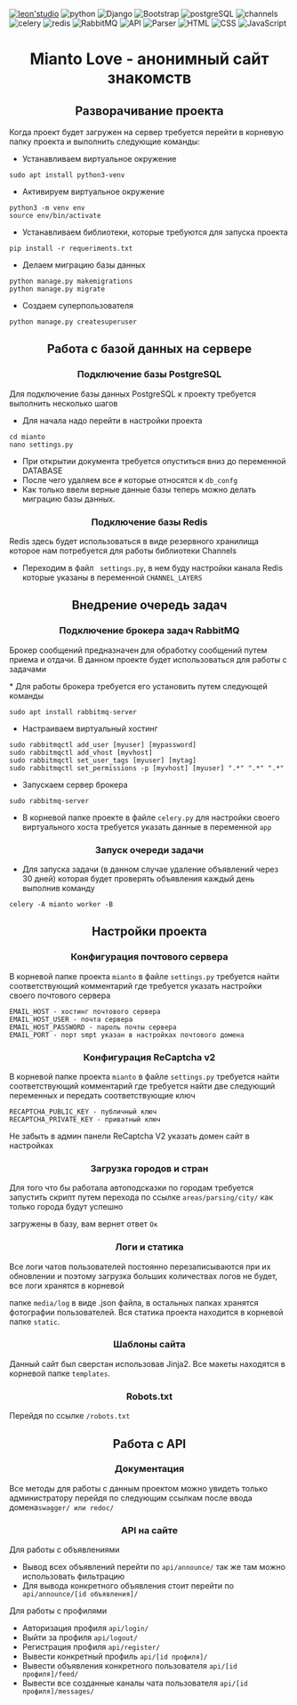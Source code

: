   [![leon'studio](https://img.shields.io/badge/made%20by-leon'%20studio-inactive)](https://kwork.ru/user/LeoM97)
  ![python](https://img.shields.io/badge/Language-Python-red)
  ![Django](https://img.shields.io/badge/Framework-Django-brightgreen)
  ![Bootstrap](https://img.shields.io/badge/Client%20framework-Bootstrap-blueviolet)
  ![postgreSQL](https://img.shields.io/badge/Data%20Base-postgreSQL-%232f5b8b)
  ![channels](https://img.shields.io/badge/ASGI%20Framework-channels-%23f0b37e)
  ![celery](https://img.shields.io/badge/ASGI%20Tasks-celery-%23a0c250)
  ![redis](https://img.shields.io/badge/NoSQL-redis-%23d1352b)
  ![RabbitMQ](https://img.shields.io/badge/Message%20broker-RabbitMQ-%23f76300)
  ![API](https://img.shields.io/badge/API-Django%20Rest%20Frameowrk-%23a30000)
  ![Parser](https://img.shields.io/badge/Parser-Beautiful%20Soup-%239b9b9d)
  ![HTML](https://img.shields.io/badge/Markup-HTML-important)
  ![CSS](https://img.shields.io/badge/Stylesheets-CSS-9cf)
  ![JavaScript](https://img.shields.io/badge/interaction-Java%20Script-%23ead41c)
  <h1 align="center">Mianto Love - анонимный сайт знакомств</h1>

 <h2 align="center">Разворачивание проекта</h2>
 <p>Когда проект будет загружен на сервер требуется перейти в корневую папку проекта и выполнить следующие команды: </p>


* Устанавливаем виртуальное окружение
```
sudo apt install python3-venv
```
* Активируем виртуальное окружение
```
python3 -m venv env
source env/bin/activate
```
* Устанавливаем библиотеки, которые требуются для запуска проекта
```
pip install -r requeriments.txt
```

* Делаем миграцию базы данных
```
python manage.py makemigrations
python manage.py migrate
```
* Создаем суперпользователя
```
python manage.py createsuperuser
```


<h2 align="center">Работа с базой данных на сервере</h2>

<h3 align="center">Подключение базы PostgreSQL</h2>

<p>Для подключение базы данных PostgreSQL к проекту требуется выполнить несколько шагов</p>

* Для начала надо перейти в настройки проекта
```
cd mianto
nano settings.py
```
* При открытии документа требуется опуститься вниз до переменной DATABASE
* После чего удаляем все ``` # ``` которые относятся к ``` db_confg ``` 
* Как только ввели верные данные базы теперь можно делать миграцию базы данных.

<h3 align="center">Подключение базы Redis</h2>

<p>Redis здесь будет использоваться в виде резервного хранилища которое нам потребуется для работы библиотеки Channels</p>

* Переходим в файл ``` settings.py```, в нем буду настройки канала Redis которые указаны в переменной ```CHANNEL_LAYERS```

<h2 align="center">Внедрение очередь задач</h2>
<h3 align="center">Подключение брокера задач RabbitMQ</h2>
<p>Брокер сообщений предназначен для обработку сообщений путем приема и отдачи. В данном проекте будет использоваться для работы с задачами</p>
* Для работы брокера требуется его установить путем следующей команды

```
sudo apt install rabbitmq-server
```

* Настраиваем виртуальный хостинг

```
sudo rabbitmqctl add_user [myuser] [mypassword]
sudo rabbitmqctl add_vhost [myvhost]
sudo rabbitmqctl set_user_tags [myuser] [mytag]
sudo rabbitmqctl set_permissions -p [myvhost] [myuser] ".*" ".*" ".*"
```

* Запускаем сервер брокера

```
sudo rabbitmq-server
```

* В корневой папке проекте в файле ```celery.py``` для настройки своего виртуального хоста требуется указать данные в переменной ```app```

<h3 align="center">Запуск очереди задачи</h2>

* Для запуска задачи (в данном случае удаление объявлений через 30 дней) которая будет проверять объявления каждый день выполнив команду
```
celery -A mianto worker -B
```

<h2 align="center">Настройки проекта</h2>
<h3 align="center">Конфигурация почтового сервера</h2>

В корневой папке проекта ```mianto``` в файле ```settings.py``` требуется найти соответствующий комментарий где требуется указать настройки своего почтового сервера

```
EMAIL_HOST - хостинг почтового сервера
EMAIL_HOST_USER - почта сервера
EMAIL_HOST_PASSWORD - пароль почты сервера
EMAIL_PORT - порт smpt указан в настройках почтового домена
```

<h3 align="center">Конфигурация ReCaptcha v2</h3>

В корневой папке проекта  ```mianto```  в файле ```settings.py``` требуется найти соответствующий комментарий где требуется найти две следующий переменных и передать соответствующие ключ

```
RECAPTCHA_PUBLIC_KEY - публичный ключ
RECAPTCHA_PRIVATE_KEY - приватный ключ
```
Не забыть в админ панели ReCaptcha V2 указать домен сайт в настройках
<h3 align="center">Загрузка городов и стран</h3>

Для того что бы работала автоподсказки по городам требуется запустить скрипт путем перехода по ссылке ```areas/parsing/city/``` как только города будут успешно 

загружены в базу, вам вернет ответ ```Ок```

<h3 align="center">Логи и статика</h3>

Все логи чатов пользователей постоянно перезаписываются при их обновлении и поэтому загрузка больших количествах логов не будет, все логи хранятся в корневой 

папке ```media/log``` в виде .json файла, в остальных папках хранятся фотографии пользователей. Вся статика проекта находится в корневой папке ```static```.
<h3 align="center">Шаблоны сайта</h3>

Данный сайт был сверстан использовав Jinja2. Все макеты находятся в корневой папке ```templates```. 

<h3 align="center">Robots.txt</h3>

Перейдя по ссылке ```/robots.txt``` 




<h2 align="center">Работа с API</h2>
<h3 align="center">Документация</h2>

Все методы для работы с данным проектом можно увидеть только администратору перейдя по следующим ссылкам после ввода домена```swagger/ или redoc/```

<h3 align="center">API на сайте</h2>
Для работы с объявлениями
 
* Вывод всех объявлений перейти по ``` api/announce/ ``` так же там можно использовать фильтрацию
* Для вывода конкретного объявления стоит перейти по ``` api/announce/[id объявления]/```

Для работы с профилями

* Авторизация профиля ``` api/login/ ```
* Выйти за профиля ``` api/logout/ ```
* Регистрация профиля ```api/register/```
* Вывести конкретный профиль ```api/[id профиля]/```
* Вывести объявления конкретного пользователя ```api/[id профиля]/feed/```
* Вывести все созданные каналы чата пользователя ```api/[id профиля]/messages/```













    

